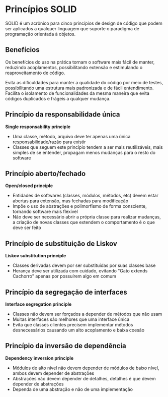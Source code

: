 # Princípios SOLID

SOLID é um acrônico para cinco princípios de design de código que podem ser aplicados a qualquer linguagem que suporte o paradigma de programação orientada à objetos.

## Benefícios

Os benefícios do uso na prática tornam o software mais fácil de manter, reduzindo acoplamentos, possibilitando extensão e estimulando o reaproveitamento de código.

Evita as dificuldades para manter a qualidade do código por meio de testes, possibilitando uma estrutura mais padronizada e de fácil entendimento. Facilita o isolamento de funcionalidades da mesma maneira que evita códigos duplicados e frágeis a qualquer mudança.

## Princípio da responsabilidade única

**Single responsability principle**

- Uma classe, método, arquivo deve ter apenas uma única responsabilidade/razão para existir
- Classes que seguem este princípio tendem a ser mais reutilizáveis, mais simples de se entender, propagam menos mudanças para o resto do software

## Princípio aberto/fechado

**Open/closed principle** 

- Entidades de softwares (classes, módulos, métodos, etc) devem estar abertas para extensão, mas fechadas para modificação
- Impõe o uso de abstrações e polimorfismo de forma consciente, tornando software mais flexível
- Não deve ser necessário abrir a própria classe para realizar mudanças, a criação de novas classes que extendem o comportamento é o que deve ser feito

## Princípio de substituição de Liskov

**Liskov substitution principle**

- Classes derivadas devem por ser substituídas por suas classes base
- Herança deve ser utilizada com cuidado, evitando "Gato extends Cachorro" apenas por possuírem algo em comum

## Princípio da segregação de interfaces

**Interface segregation principle**

- Classes não devem ser forçados a depender de métodos que não usam
- Muitas interfaces são melhores que uma interface única
- Evita que classes clientes precisem implementar métodos desnecessários causando um alto acoplamento e baixa coesão

## Princípio da inversão de dependência

**Dependency inversion principle** 

- Módulos de alto nível não devem depender de módulos de baixo nível, ambos devem depender de abstrações
- Abstrações não devem depender de detalhes, detalhes é que devem depender de abstrações
- Dependa de uma abstração e não de uma implementação